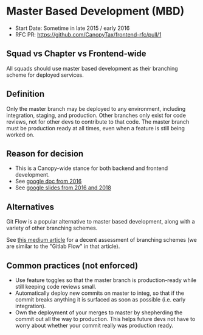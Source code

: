 # Master Based Development (MBD)
- Start Date: Sometime in late 2015 / early 2016
- RFC PR: https://github.com/CanopyTax/frontend-rfc/pull/1

## Squad vs Chapter vs Frontend-wide
All squads should use master based development as their branching scheme for deployed services.

## Definition
Only the master branch may be deployed to any environment, including integration, staging, and production.
Other branches only exist for code reviews, not for other devs to contribute to that code. The master branch must
be production ready at all times, even when a feature is still being worked on.

## Reason for decision
- This is a Canopy-wide stance for both backend and frontend development.
- See [google doc from 2016](https://docs.google.com/document/d/1_mgzp0gSO-LZV5UlFCEWtyCILyBEDorijuyqZhwXXr4)
- See [google slides from 2016 and 2018](https://docs.google.com/presentation/d/1Ya-NKCShuJuWcb6hbHA6TooXnR3nob_BhWUTWK2QORA)

## Alternatives
Git Flow is a popular alternative to master based development, along with a variety of other branching schemes.

See [this medium article](https://medium.com/@patrickporto/4-branching-workflows-for-git-30d0aaee7bf) for a decent assessment of
branching schemes (we are similar to the "Gitlab Flow" in that article).

## Common practices (not enforced)
- Use feature toggles so that the master branch is production-ready while still keeping code reviews small.
- Automatically deploy new commits on master to integ, so that if the commit breaks anything it is surfaced
  as soon as possible (i.e. early integration).
- Own the deployment of your merges to master by shepherding the commit out all the way to production. This
  helps future devs not have to worry about whether your commit really was production ready.
